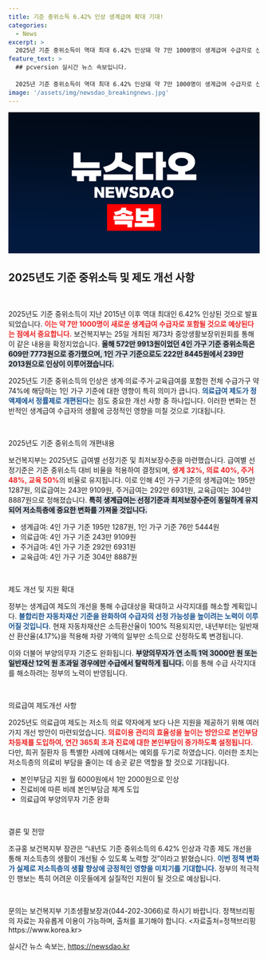 ```yaml
---
title: 기준 중위소득 6.42% 인상 생계급여 확대 기대!
categories:
  - News
excerpt: >
  2025년 기준 중위소득이 역대 최대 6.42% 인상돼 약 7만 1000명이 생계급여 수급자로 신규 편입될 전망! 고용 불안에 시달리는 저소득층을 위한 제도 개선이 이어진다. 상세한 내용이 궁금하다면 클릭하세요!
feature_text: >
  ## pcversion 실시간 뉴스 속보입니다.

  2025년 기준 중위소득이 역대 최대 6.42% 인상돼 약 7만 1000명이 생계급여 수급자로 신규 편입될 전망! 고용 불안에 시달리는 저소득층을 위한 제도 개선이 이어진다. 상세한 내용이 궁금하다면 클릭하세요!
image: '/assets/img/newsdao_breakingnews.jpg'
---
```


<p><img src="/assets/img/newsdao_breakingnews.jpg" alt="pcversion 속보" /></p>

<h2 data-ke-size="size26">2025년도 기준 중위소득 및 제도 개선 사항</h2>

<p data-ke-size="size16">&nbsp;</p>

<p>2025년도 기준 중위소득이 지난 2015년 이후 역대 최대인 6.42% 인상된 것으로 발표되었습니다. <b><span style="color: #ee2323;">이는 약 7만 1000명이 새로운 생계급여 수급자로 포함될 것으로 예상된다는 점에서 중요합니다.</span></b> 보건복지부는 25일 개최된 제73차 중앙생활보장위원회를 통해 이 같은 내용을 확정지었습니다. <b><span style="background-color: #21538527;">올해 572만 9913원이었던 4인 가구 기준 중위소득은 609만 7773원으로 증가했으며, 1인 가구 기준으로도 222만 8445원에서 239만 2013원으로 인상이 이루어졌습니다.</span></b></p>

<p>2025년도 기준 중위소득의 인상은 생계·의료·주거·교육급여를 포함한 전체 수급가구 약 74%에 해당하는 1인 가구 기준에 대한 영향이 특히 의미가 큽니다. <b><span style="color: #1a5490;">의료급여 제도가 정액제에서 정률제로 개편된다</span></b>는 점도 중요한 개선 사항 중 하나입니다. 이러한 변화는 전반적인 생계급여 수급자의 생활에 긍정적인 영향을 미칠 것으로 기대됩니다.</p>

<p data-ke-size="size16">&nbsp;</p>

<p>2025년도 기준 중위소득의 개편내용</p>

<p>보건복지부는 2025년도 급여별 선정기준 및 최저보장수준을 마련했습니다. 급여별 선정기준은 기준 중위소득 대비 비율을 적용하여 결정되며, <b><span style="color: #ee2323;">생계 32%, 의료 40%, 주거 48%, 교육 50%</span></b>의 비율로 유지됩니다. 이로 인해 4인 가구 기준의 생계급여는 195만 1287원, 의료급여는 243만 9109원, 주거급여는 292만 6931원, 교육급여는 304만 8887원으로 정해졌습니다. <b><span style="background-color: #21538527;">특히 생계급여는 선정기준과 최저보장수준이 동일하게 유지되어 저소득층에 중요한 변화를 가져올 것입니다.</span></b></p>

<ul>
<li>생계급여: 4인 가구 기준 195만 1287원, 1인 가구 기준 76만 5444원</li>
<li>의료급여: 4인 가구 기준 243만 9109원</li>
<li>주거급여: 4인 가구 기준 292만 6931원</li>
<li>교육급여: 4인 가구 기준 304만 8887원</li>
</ul>

<p data-ke-size="size16">&nbsp;</p>

<p>제도 개선 및 지원 확대</p>

<p>정부는 생계급여 제도의 개선을 통해 수급대상을 확대하고 사각지대를 해소할 계획입니다. <b><span style="color: #1a5490;">불합리한 자동차재산 기준을 완화하여 수급자의 선정 가능성을 높이려는 노력이 이루어질 것입니다.</span></b> 현재 자동차재산은 소득환산율이 100% 적용되지만, 내년부터는 일반재산 환산율(4.17%)을 적용해 차량 가액의 일부만 소득으로 산정하도록 변경됩니다.</p>

<p>이와 더불어 부양의무자 기준도 완화됩니다. <b><span style="background-color: #21538527;">부양의무자가 연 소득 1억 3000만 원 또는 일반재산 12억 원 초과일 경우에만 수급에서 탈락하게 됩니다.</span></b> 이를 통해 수급 사각지대를 해소하려는 정부의 노력이 반영됩니다.</p>

<p data-ke-size="size16">&nbsp;</p>

<p>의료급여 제도개선 사항</p>

<p>2025년도 의료급여 제도는 저소득 의료 약자에게 보다 나은 지원을 제공하기 위해 여러 가지 개선 방안이 마련되었습니다. <b><span style="color: #ee2323;">의료이용 관리의 효율성을 높이는 방안으로 본인부담 차등제를 도입하여, 연간 365회 초과 진료에 대한 본인부담이 증가하도록 설정됩니다.</span></b> 다만, 희귀 질환자 등 특별한 사례에 대해서는 예외를 두기로 하였습니다. 이러한 조치는 저소득층의 의료비 부담을 줄이는 데 송곳 같은 역할을 할 것으로 기대됩니다.</p>

<ul>
<li>본인부담금 지원 월 6000원에서 1만 2000원으로 인상</li>
<li>진료비에 따른 비례 본인부담금 체계 도입</li>
<li>의료급여 부양의무자 기준 완화</li>
</ul>

<p data-ke-size="size16">&nbsp;</p>

<p>결론 및 전망</p>

<p>조규홍 보건복지부 장관은 “내년도 기준 중위소득의 6.42% 인상과 각종 제도 개선을 통해 저소득층의 생활이 개선될 수 있도록 노력할 것”이라고 밝혔습니다. <b><span style="color: #1a5490;">이번 정책 변화가 실제로 저소득층의 생활 향상에 긍정적인 영향을 미치기를 기대합니다.</span></b> 정부의 적극적인 행보는 특히 어려운 이웃들에게 실질적인 지원이 될 것으로 예상됩니다. </p>

<p data-ke-size="size16">&nbsp;</p>

<p>문의는 보건복지부 기초생활보장과(044-202-3066)로 하시기 바랍니다. 정책브리핑의 자료는 자유롭게 이용이 가능하며, 출처를 표기해야 합니다. &lt;자료출처=정책브리핑 https://www.korea.kr></p>
실시간 뉴스 속보는, <a href="https://newsdao.kr" rel="dofollow">https://newsdao.kr</a>


